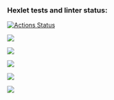 ### Hexlet tests and linter status:
[![Actions Status](https://github.com/BuianovschiAlex/frontend-project-44/workflows/hexlet-check/badge.svg)](https://github.com/BuianovschiAlex/frontend-project-44/actions)

<a href="https://codeclimate.com/github/BuianovschiAlex/frontend-project-44/maintainability"><img src="https://api.codeclimate.com/v1/badges/046bb20fcc79b5d8c943/maintainability" /></a>

<a href="https://asciinema.org/a/527269" target="_blank"><img src="https://asciinema.org/a/527269.svg" /></a>

<a href="https://asciinema.org/a/529322" target="_blank"><img src="https://asciinema.org/a/529322.svg" /></a>

<a href="https://asciinema.org/a/529702" target="_blank"><img src="https://asciinema.org/a/529702.svg" /></a>

<a href="https://asciinema.org/a/530018" target="_blank"><img src="https://asciinema.org/a/530018.svg" /></a>
